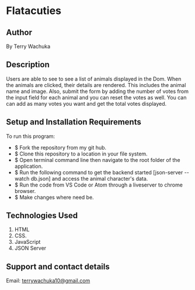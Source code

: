 # Flatacuties
## Author
By Terry Wachuka
## Description
Users are able to see to see a list of animals displayed in the Dom. When the animals are clicked, their details are rendered. This includes the animal name and image. Also, submit the form by adding the number of votes from the input field for each animal and you can reset the votes as well. You can can add as many votes you want and get the total votes displayed.
## Setup and Installation Requirements
To run this program:
- $ Fork the repository from my git hub.
- $ Clone this repository to a location in your file system.
- $ Open terminal command line then navigate to the root folder of the application.
- $ Run the following command to get the backend started [json-server --watch db.json] and access the animal character's data.
- $ Run the code from VS Code or Atom through a liveserver to chrome browser.
- $ Make changes where need be.
## Technologies Used
1. HTML
2. CSS.
3. JavaScript
4. JSON Server
## Support and contact details
Email: terrywachuka10@gmail.com





